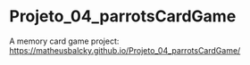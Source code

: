 # Projeto_04_parrotsCardGame
A memory card game project: https://matheusbalcky.github.io/Projeto_04_parrotsCardGame/
